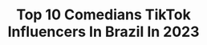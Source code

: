 ---
title: Top 10 Comedians TikTok Influencers In Brazil In 2023
description: >-
  Find top comedians TikTok influencers in Brazil in 2023. Most popular hashtags: #humor #comedia #fy #standupcomedy.
platform: TikTok
hits: 1228
text_top: Discover the best TikTok accounts on inBeat.
text_bottom: Our search engine aggregates 1228 TikTok influencers like this in Brazil for you to work with.
profiles:
  - username: "gil_reis"
    fullname: >-
      Gil Reis
    bio: >-
      COMEDIANTE AMADOR VEJA OS VÍDEOS.
    location: "Brazil"
    followers: 13900
    engagement: 822
    commentsToLikes: 0.079619
    id: ckck3k7imnjrl0j23v78gwctt
    verified: false
    hashtags: "#efeitosdevoz, #gil, #tik, #bbb21"
  - username: "luanfernandes"
    fullname: >-
      Luan Fernandes
    bio: >-
      Pai de 😸, comediante e gamer 📧Lgfluan.ts@gmail.com📧 👇🏼👇🏼
    location: "Brazil"
    followers: 1600000
    engagement: 1260
    commentsToLikes: 0.013452
    id: ck81t1k58uqlk0j78n3oy6qow
    verified: true
    hashtags: "#cruella, #mundoemcaosfilme, #ningu, #pets"
  - username: "well.silvaa"
    fullname: >-
      Well.Divardini
    bio: >-
      Comediante curioso😂🔍/ TOP1️⃣0️⃣ Segue no insta CWB @well.divardini (2ª conta)
    location: "Brazil"
    followers: 687900
    engagement: 2193
    commentsToLikes: 0.009140
    id: ck9eod5a4nqpo0j78jktn8bfe
    verified: false
    hashtags: "#famosos, #foryou, #fyp, #curiosidadesdowell"
  - username: "odiegointrieri"
    fullname: >-
      Diego Intrieri
    bio: >-
      Ator e comediante. (E professor de inglês). Esquetes no Insta: diegointrieri
    location: "Brazil"
    followers: 13100
    engagement: 847
    commentsToLikes: 0.080159
    id: ckdtk37zhxnyv0j23wvf7pcqi
    verified: false
    hashtags: "#com, #piada, #funny, #humor"
  - username: "guilhermerocker"
    fullname: >-
      Guilherme Rocker
    bio: >-
      Comediante 29 anos Instagram: @rockerpirate Pix: contato@guilhermerocker.com
    location: "Brazil"
    followers: 3000000
    engagement: 1353
    commentsToLikes: 0.019680
    id: ckbr4exzvkjrs0j23zzd1unyd
    verified: true
    hashtags: "#foryoupage"
  - username: "arypalmas"
    fullname: >-
      Áry Palma
    bio: >-
      Serviços gerais das artes Cênicas. Atriz Comediante Faz terapia por app gratuito
    location: "Brazil"
    followers: 5070
    engagement: 1278
    commentsToLikes: 0.273248
    id: ckan3lmo25vsg0i78qa6clxi0
    verified: false
    hashtags: "#humor, #standupemcasa, #piada, #comedia"
  - username: "julianocoracao"
    fullname: >-
      Juliano Coração
    bio: >-
      COMEDIANTE Em todas as redes como: @julianocoracao Contato:👇
    location: "Brazil"
    followers: 4000000
    engagement: 2214
    commentsToLikes: 0.004447
    id: ck9kdukm6vwd70j78dez9aqef
    verified: true
    hashtags: "#freeco, #meumaiorpresente, #nomes, #julianocoracao"
  - username: "agabrielaabdala"
    fullname: >-
      Gabriela Abdala
    bio: >-
      comediante stand up, cantora, artista segue no insta @agabrielaabdala
    location: "Brazil"
    followers: 1100000
    engagement: 2145
    commentsToLikes: 0.001791
    id: ckb9nodzmhipl0j23b58kwm6r
    verified: true
    hashtags: "#engra, #namorados, #standupemcasa, #prarir"
  - username: "felipemarianoshow"
    fullname: >-
      Felipe Mariano
    bio: >-
      Dublador profissional Comediante Se inscreve no meu canal 🎬
    location: "Brazil"
    followers: 22800
    engagement: 867
    commentsToLikes: 0.063213
    id: ckd18v3hdqeb30j2331txeks4
    verified: false
    hashtags: "#comedy, #tikoker, #viral, #fy"
  - username: "evamansk"
    fullname: >-
      Eva Mansk
    bio: >-
      Sou comediante de Stand Up e mulher sem paciência pra machismo e imaturidade.
    location: "Brazil"
    followers: 64100
    engagement: 1451
    commentsToLikes: 0.015194
    id: ckbqdvkc7zry30j23fks2np6b
    verified: false
    hashtags: "#comediahumor, #homens, #homensmodernos, #humorbr"
---